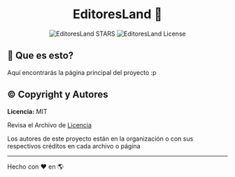 <p align="center">
	<h1 align="center">EditoresLand 👋</h1>
</p>

<div align="center">

![EditoresLand STARS](https://img.shields.io/github/stars/EditoresLand/editoresland.github.io?style=social)
![EditoresLand License](https://img.shields.io/github/license/EditoresLand/editoresland.github.io)

</div>

## 🤔 Que es esto?

Aquí encontrarás la página principal del proyecto :p

## ©️ Copyright y Autores

**Licencia:** MIT

Revisa el Archivo de [Licencia](https://github.com/EditoresLand/.github/blob/main/LICENSE)

Los autores de este proyecto están en la organización o con sus respectivos créditos en cada archivo o página

______________________________________________________________________

Hecho con :heart: en :earth_americas:
